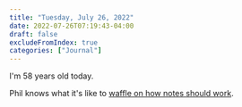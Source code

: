```yaml
---
title: "Tuesday, July 26, 2022"
date: 2022-07-26T07:19:43-04:00
draft: false
excludeFromIndex: true
categories: ["Journal"]
---
```


I'm 58 years old today.

Phil knows what it's like to [waffle on how notes should work](https://youneedastereo.com/#2022-07-24%20where%20to%20put%20and%20keep%20info).

[//]: # "Exported with love from a post written in Org mode"
[//]: # "- https://github.com/kaushalmodi/ox-hugo"
